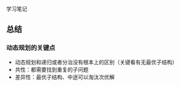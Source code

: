 学习笔记

## 总结

### 动态规划的关键点

* 动态规划和递归或者分治没有根本上的区别（关键看有无最优子结构）
* 共性：都需要找到重复的子问题
* 差异性：最优子结构、中途可以淘汰次优解

